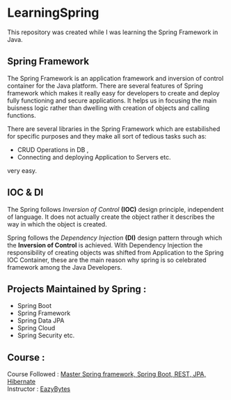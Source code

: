 # LearningSpring
This repository was created while I was learning the Spring Framework in Java.

## Spring Framework
The Spring Framework is an application framework and inversion of control container for the Java platform. 
There are several features of Spring framework which makes it really easy for developers to create and deploy fully functioning and secure applications. 
It helps us in focusing the main buisness logic rather than dwelling with creation of objects and calling functions. 

There are several libraries in the Spring Framework which are estabilished for specific purposes and  they make all sort of tedious tasks such as:
  - CRUD Operations in DB , 
  - Connecting and deploying Application to Servers etc. 

very easy.

## IOC & DI
The Spring follows *Inversion of Control* **(IOC)** design principle, independent of language. It does not actually create the object
rather it describes the way in which the object is created.

Spring follows the *Dependency Injection* **(DI)** design pattern through which the **Inversion of Control** is achieved. With Dependency Injection the 
responsibility of creating objects was shifted from Application to the Spring IOC Container, these are the main reason why spring is so celebrated framework
among the Java Developers.

## Projects Maintained by Spring :
  - Spring Boot
  - Spring Framework
  - Spring Data JPA
  - Spring Cloud
  - Spring Security etc.

## Course : 
Course Followed : [Master Spring framework, Spring Boot, REST, JPA, Hibernate](https://www.udemy.com/course/spring-springboot-jpa-hibernate-zero-to-master/) <br>
Instructor : [EazyBytes](https://www.udemy.com/user/552e9eb07495d/)

